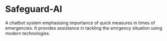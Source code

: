 # Safeguard-AI
A chatbot system emphasising importance of quick measures in times of emergencies. It provides assistance in tackling the emrgency situation using modern technologies.
